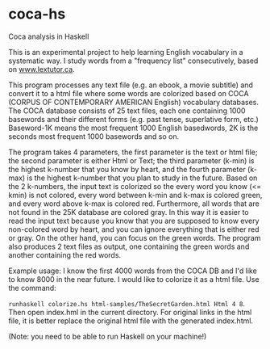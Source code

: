 # coca-hs
Coca analysis in Haskell

This is an experimental project to help learning English vocabulary in a systematic way. I study words from a "frequency list" consecutively, based on www.lextutor.ca.

This program processes any text file (e.g. an ebook, a movie subtitle) and convert it to a html file where some words are colorized based on COCA (CORPUS OF CONTEMPORARY AMERICAN English) vocabulary databases.
The COCA database consists of 25 text files, each one containing 1000 basewords and their different forms (e.g. past tense, superlative form, etc.) Baseword-1K means the most frequent 1000 English basedwords, 2K is the seconds most frequent 1000 basewords and so on.

The program takes 4 parameters, the first parameter is the text or html file; the second parameter is either Html or Text; the third parameter (k-min) is the highest k-number that you know by heart, and the fourth parameter (k-max) is the highest k-number that you plan to study in the future. Based on the 2 k-numbers, the input text is colorized so the every word you know (<= kmin) is not colored, every word between k-min and k-max is colored green, and every word above k-max is colored red. Furthermore, all words that are not found in the 25K database are colored gray. In this way it is easier to read the input text because you know that you are supposed to know every non-colored word by heart, and you can ignore everything that is either red or gray. On the other hand, you can focus on the green words. The program also produces 2 text files as output, one containing the green words and another containing the red words.

Example usage: I know the first 4000 words from the COCA DB and I'd like to know 8000 in the near future. I would like to colorize it as a html file. Use the command:

`runhaskell colorize.hs html-samples/TheSecretGarden.html Html 4 8`. Then open index.hml in the current directory. For original links in the html file, it is better replace the original html file with the generated index.html.

(Note: you need to be able to run Haskell on your machine!)
